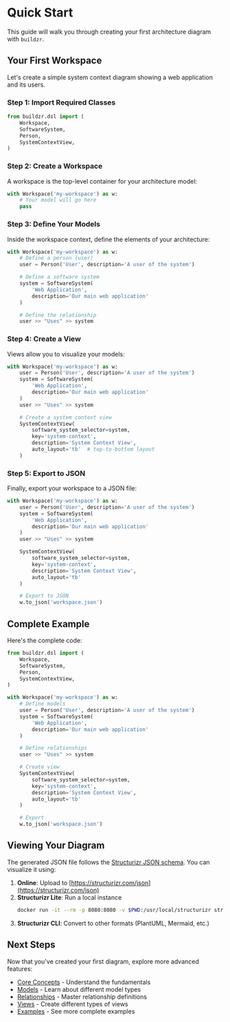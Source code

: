 # Quick Start

This guide will walk you through creating your first architecture diagram with `buildzr`.

## Your First Workspace

Let's create a simple system context diagram showing a web application and its users.

### Step 1: Import Required Classes

```python
from buildzr.dsl import (
    Workspace,
    SoftwareSystem,
    Person,
    SystemContextView,
)
```

### Step 2: Create a Workspace

A workspace is the top-level container for your architecture model:

```python
with Workspace('my-workspace') as w:
    # Your model will go here
    pass
```

### Step 3: Define Your Models

Inside the workspace context, define the elements of your architecture:

```python
with Workspace('my-workspace') as w:
    # Define a person (user)
    user = Person('User', description='A user of the system')

    # Define a software system
    system = SoftwareSystem(
        'Web Application',
        description='Our main web application'
    )

    # Define the relationship
    user >> "Uses" >> system
```

### Step 4: Create a View

Views allow you to visualize your models:

```python
with Workspace('my-workspace') as w:
    user = Person('User', description='A user of the system')
    system = SoftwareSystem(
        'Web Application',
        description='Our main web application'
    )
    user >> "Uses" >> system

    # Create a system context view
    SystemContextView(
        software_system_selector=system,
        key='system-context',
        description='System Context View',
        auto_layout='tb'  # top-to-bottom layout
    )
```

### Step 5: Export to JSON

Finally, export your workspace to a JSON file:

```python
with Workspace('my-workspace') as w:
    user = Person('User', description='A user of the system')
    system = SoftwareSystem(
        'Web Application',
        description='Our main web application'
    )
    user >> "Uses" >> system

    SystemContextView(
        software_system_selector=system,
        key='system-context',
        description='System Context View',
        auto_layout='tb'
    )

    # Export to JSON
    w.to_json('workspace.json')
```

## Complete Example

Here's the complete code:

```python
from buildzr.dsl import (
    Workspace,
    SoftwareSystem,
    Person,
    SystemContextView,
)

with Workspace('my-workspace') as w:
    # Define models
    user = Person('User', description='A user of the system')
    system = SoftwareSystem(
        'Web Application',
        description='Our main web application'
    )

    # Define relationships
    user >> "Uses" >> system

    # Create view
    SystemContextView(
        software_system_selector=system,
        key='system-context',
        description='System Context View',
        auto_layout='tb'
    )

    # Export
    w.to_json('workspace.json')
```

## Viewing Your Diagram

The generated JSON file follows the [Structurizr JSON schema](https://github.com/structurizr/json). You can visualize it using:

1. **Online**: Upload to [https://structurizr.com/json](https://structurizr.com/json)
2. **Structurizr Lite**: Run a local instance
   ```bash
   docker run -it --rm -p 8080:8080 -v $PWD:/usr/local/structurizr structurizr/lite
   ```
3. **Structurizr CLI**: Convert to other formats (PlantUML, Mermaid, etc.)

## Next Steps

Now that you've created your first diagram, explore more advanced features:

- [Core Concepts](../user-guide/core-concepts.md) - Understand the fundamentals
- [Models](../user-guide/models.md) - Learn about different model types
- [Relationships](../user-guide/relationships.md) - Master relationship definitions
- [Views](../user-guide/views.md) - Create different types of views
- [Examples](../examples/system-context.md) - See more complete examples
